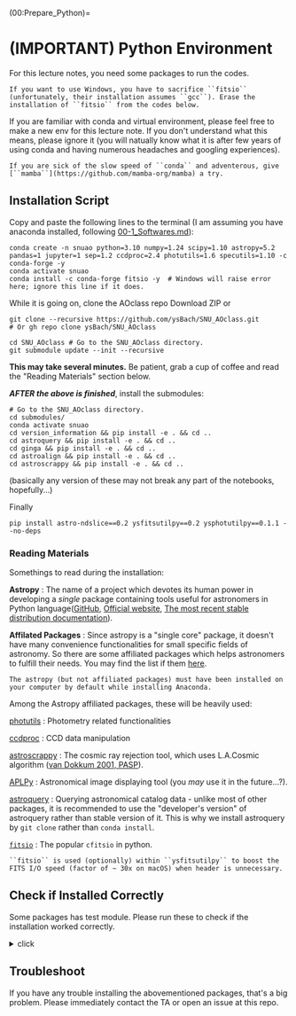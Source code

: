(00:Prepare_Python)=

# (IMPORTANT) Python Environment

For this lecture notes, you need some packages to run the codes.

```{admonition} For Windows users
If you want to use Windows, you have to sacrifice ``fitsio`` (unfortunately, their installation assumes ``gcc``). Erase the installation of ``fitsio`` from the codes below.
```

If you are familiar with conda and virtual environment, please feel free to make a new env for this lecture note. If you don't understand what this means, please ignore it (you will natually know what it is after few years of using conda and having numerous headaches and googling experiences).

```{note}
If you are sick of the slow speed of ``conda`` and adventerous, give [``mamba``](https://github.com/mamba-org/mamba) a try.
```

## Installation Script

Copy and paste the following lines to the terminal (I am assuming you have anaconda installed, following [00-1_Softwares.md](00-1_Softwares.md)):

```
conda create -n snuao python=3.10 numpy=1.24 scipy=1.10 astropy=5.2 pandas=1 jupyter=1 sep=1.2 ccdproc=2.4 photutils=1.6 specutils=1.10 -c conda-forge -y
conda activate snuao
conda install -c conda-forge fitsio -y  # Windows will raise error here; ignore this line if it does.
```

While it is going on, clone the AOclass repo Download ZIP or

```
git clone --recursive https://github.com/ysBach/SNU_AOclass.git
# Or gh repo clone ysBach/SNU_AOclass

cd SNU_AOclass # Go to the SNU_AOclass directory.
git submodule update --init --recursive
```

**This may take several minutes.** Be patient, grab a cup of coffee and read the "Reading Materials" section below.


***AFTER the above is finished***, install the submodules:

```
# Go to the SNU_AOclass directory.
cd submodules/
conda activate snuao
cd version_information && pip install -e . && cd ..
cd astroquery && pip install -e . && cd ..
cd ginga && pip install -e . && cd ..
cd astroalign && pip install -e . && cd ..
cd astroscrappy && pip install -e . && cd ..
```
(basically any version of these may not break any part of the notebooks, hopefully...)

Finally

```
pip install astro-ndslice==0.2 ysfitsutilpy==0.2 ysphotutilpy==0.1.1 --no-deps
```

### Reading Materials

Somethings to read during the installation:

**Astropy**
: The name of a project which devotes its human power in developing a *single* package containing tools useful for astronomers in Python language([GitHub](https://github.com/astropy/astropy/wiki), [Official website](http://www.astropy.org/), [The most recent stable distribution documentation](http://docs.astropy.org/en/stable/)).

**Affilated Packages**
: Since astropy is a "single core" package, it doesn't have many convenience functionalities for small specific fields of astronomy. So there are some affiliated packages which helps astronomers to fulfill their needs. You may find the list if them [here](http://www.astropy.org/affiliated/).

```{note}
The astropy (but not affiliated packages) must have been installed on your computer by default while installing Anaconda.
```

Among the Astropy affiliated packages, these will be heavily used:

[photutils](http://photutils.readthedocs.io/en/stable/)
: Photometry related functionalities

[ccdproc](http://ccdproc.readthedocs.io/en/stable/)
: CCD data manipulation

[astroscrappy](https://github.com/astropy/astroscrappy)
: The cosmic ray rejection tool, which uses L.A.Cosmic algorithm ([van Dokkum 2001, PASP](http://www.astro.yale.edu/dokkum/lacosmic/)).

[APLPy](https://aplpy.github.io/)
: Astronomical image displaying tool (you *may* use it in the future...?).

[astroquery](https://astroquery.readthedocs.io/en/latest/)
: Querying astronomical catalog data - unlike most of other packages, it is recommended to use the "developer's version" of astroquery rather than stable version of it. This is why we install astroquery by ``git clone`` rather than ``conda install``.

[``fitsio``](https://github.com/esheldon/fitsio.git)
: The popular ``cfitsio`` in python.

```{note}
``fitsio`` is used (optionally) within ``ysfitsutilpy`` to boost the FITS I/O speed (factor of ~ 30x on macOS) when header is unnecessary.
```

## Check if Installed Correctly

Some packages has test module. Please run these to check if the installation worked correctly.

<details><summary>click</summary>
<p>
You can simply test the installation by tests. Run ipython or Jupyter notebook/lab, and type

``` python
>>> import astropy, photutils
>>> photutils.test()
>>> astropy.test()
```

These will take quite long time, especially astropy takes very long time. (So I didn't show you the full result)

You need to do it only once when you first installed these packages. If you want to test only some part of the whole package, you can specify the module, e.g., you can test `astropy.io.fits` by:

```python
>>> astropy.test(package='io.fits')
```

While the test is going on, look at the names of the directories, like `astropy/table`, `astropy/units`, etc. These are the names we will encounter very frequently, so this test is not only to **test**, but also to get accustomed to the astropy and python language.

Each dot(`.`) means `test passed` and `x` means `test failed`. But some of the failures are just OK. `s` means it is skipped for some reason.

An example test for **Astropy 1.3.1 and Photutils 0.3.1** (took ~ 10 mins):

```bash
(long long test explanations....)
======================== 1056 passed, 2 skipped, 2 xfailed in 82.18 seconds ========================
(long long test explanations....)
Some tests are known to fail when run from the IPython prompt; especially, but not limited to tests involving logging and warning handling.  Unless you are certain as to the cause of the failure, please check that the failure occurs outside IPython as well.  See http://docs.astropy.org/en/stable/known_issues.html#failing-logging-tests-when-running-the-tests-in-ipython for more information.
== 24 failed, 8717 passed, 75 skipped, 42 xfailed, 1 xpassed, 2 pytest-warnings in 573.02 seconds ==
```

The astropy will do the tests automatically (takes ~ 10 minutes). There might be some errors, but usually they are not important, so you can ignore them. If "`astropy.test()`" itself does not work, please check whether the installation of Anaconda had been done correctly.

</p>
</details>

## Troubleshoot

If you have any trouble installing the abovementioned packages, that's a big problem. Please immediately contact the TA or open an issue at this repo.
